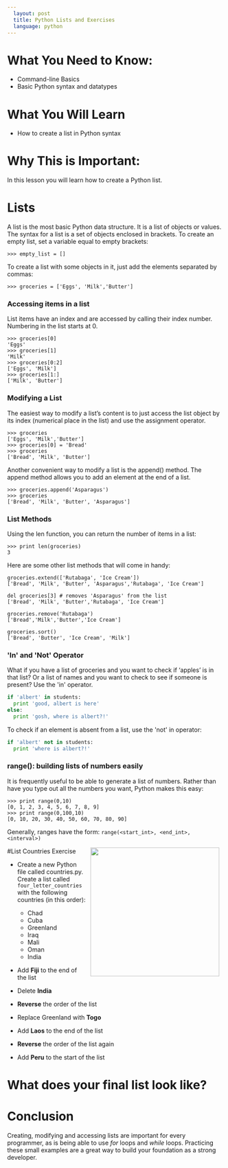 ```yaml
---
  layout: post
  title: Python Lists and Exercises
  language: python
---
```

# What You Need to Know:
+ Command-line Basics
+ Basic Python syntax and datatypes

# What You Will Learn
+ How to create a list in Python syntax

# Why This is Important:
In this lesson you will learn how to create a Python list.

# Lists
A list is the most basic Python data structure. It is a list of objects or values. The syntax for a list is a set of objects enclosed in brackets. To create an empty list, set a variable equal to empty brackets:
```
>>> empty_list = []
```
To create a list with some objects in it, just add the elements separated by commas:
```
>>> groceries = ['Eggs', 'Milk','Butter']
```
### Accessing items in a list
List items have an index and are accessed by calling their index number. Numbering in the list starts at 0.
```
>>> groceries[0]
'Eggs'
>>> groceries[1]
'Milk'
>>> groceries[0:2]
['Eggs', 'Milk']
>>> groceries[1:]
['Milk', 'Butter']
```

### Modifying a List
The easiest way to modify a list’s content is to just access the list object by its index (numerical place in the list) and use the assignment operator.
```
>>> groceries
['Eggs', 'Milk','Butter']
>>> groceries[0] = 'Bread'
>>> groceries
['Bread', 'Milk', 'Butter']
```
Another convenient way to modify a list is the append() method. The append method allows you to add an element at the end of a list.
```
>>> groceries.append('Asparagus')
>>> groceries
['Bread', 'Milk', 'Butter', 'Asparagus']
```
### List Methods
Using the len function, you can return the number of items in a list:
```
>>> print len(groceries)
3
```
Here are some other list methods that will come in handy:
```
groceries.extend(['Rutabaga', 'Ice Cream'])
['Bread', 'Milk', 'Butter', 'Asparagus','Rutabaga', 'Ice Cream']

del groceries[3] # removes 'Asparagus' from the list
['Bread', 'Milk', 'Butter','Rutabaga', 'Ice Cream']

groceries.remove('Rutabaga')
['Bread','Milk','Butter','Ice Cream']

groceries.sort()
['Bread', 'Butter', 'Ice Cream', 'Milk']
```

###  'In' and 'Not' Operator
What if you have a list of groceries and you want to check if ‘apples’ is in that list? Or a list of names and you want to check to see if someone is present? Use the 'in' operator.
```python
if 'albert' in students:
  print 'good, albert is here'
else:
  print 'gosh, where is albert?!'
```
To check if an element is absent from a list, use the 'not' in operator:
```python
if 'albert' not in students:
  print 'where is albert?!'
```

### range(): building lists of numbers easily
It is frequently useful to be able to generate a list of numbers. Rather than have you type out all the numbers you want, Python makes this easy:
```
>>> print range(0,10)
[0, 1, 2, 3, 4, 5, 6, 7, 8, 9]
>>> print range(0,100,10)
[0, 10, 20, 30, 40, 50, 60, 70, 80, 90]
```
Generally, ranges have the form:
`range(<start_int>, <end_int>, <interval>)`

#List Countries Exercise
<img src="https://s3.amazonaws.com/after-school-assets/globe.jpeg" align="right" width="300px" hspace="10">
+ Create a new Python file called countries.py. Create a list called `four_letter_countries` with the following countries (in this order):
	- Chad
	- Cuba
	- Greenland
	- Iraq
	- Mali
	- Oman
	- India

+ Add **Fiji** to the end of the list

+ Delete **India**

+ **Reverse** the order of the list

+ Replace Greenland with **Togo**

+ Add **Laos** to the end of the list

+ **Reverse** the order of the list again

+ Add **Peru** to the start of the list

#  What does your final list look like?


# Conclusion
Creating, modifying and accessing lists are important for every programmer, as is being able to use _for_ loops and _while_ loops. Practicing these small examples are a great way to build your foundation as a strong developer.
